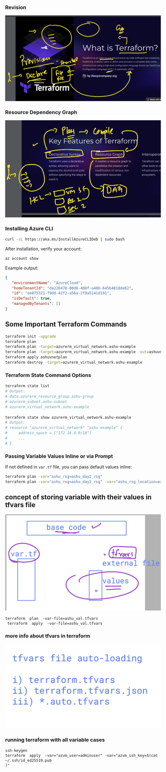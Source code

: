 ### Revision

![Revision Diagram](rev1.png)

### Resource Dependency Graph

![Resource Dependency Graph](rev2.png)

### Installing Azure CLI

```sh
curl -sL https://aka.ms/InstallAzureCLIDeb | sudo bash
```

After installation, verify your account:

```sh
az account show
```

Example output:

```json
{
   "environmentName": "AzureCloud",
   "homeTenantId": "da228470-00d6-408f-a48b-645b4818de82",
   "id": "ee075321-f9dd-42f2-a56a-2f0a5141d191",
   "isDefault": true,
   "managedByTenants": []
}
```

## Some Important Terraform Commands

```sh
terraform init -upgrade
terraform plan
terraform plan -target=azurerm_virtual_network.ashu-example
terraform plan -target=azurerm_virtual_network.ashu-example -out=ashuvnetplan
terraform apply ashuvnetplan
terraform destroy -target=azurerm_virtual_network.ashu-example
```

### Terraform State Command Options

```sh
terraform state list
# Output:
# data.azurerm_resource_group.ashu-group
# azurerm_subnet.ashu-subnet
# azurerm_virtual_network.ashu-example

terraform state show azurerm_virtual_network.ashu-example
# Output:
# resource "azurerm_virtual_network" "ashu-example" {
#     address_space = ["172.16.0.0/16"]
#     ...
# }
```

### Passing Variable Values Inline or via Prompt

If not defined in `var.tf` file, you can pass default values inline:

```sh
terraform plan -var="ashu_rsg=ashu_day2_rsg"
terraform plan -var="ashu_rsg=ashu_day2_rsg" -var="ashu_rsg_location=eastus"
```

## concept of storing variable with their values in tfvars file 

<img src="tfvar1.png">


```
terraform  plan  -var-file=ashu_val.tfvars
 terraform  apply  -var-file=ashu_val.tfvars
```

### more info about tfvars in terraform 

<img src="tfvar2.png">


### running terraform with all variable cases

```
ssh-keygen
terraform  apply  -var="azvm_user=adminuser" -var="azvm_ssh_key=$(cat ~/.ssh/id_ed25519.pub
)"

```
